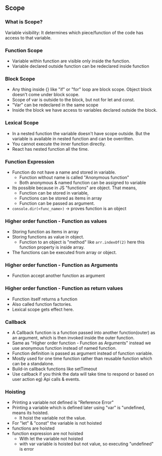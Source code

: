 ## Scope
### What is Scope?
Variable visibility: It determines which piece/function of the code has access to that variable.
### Function Scope
- Variable within function are visible only inside the function.
- Variable declared outside function can be redeclared inside function

### Block Scope
- Any thing inside {} like "if" or "for" loop are block scope. Object block doesn't come under block scope.
- Scope of var is outside to the block, but not for let and const. 
- "Var" can be redeclared in the same scope
- Inside the block we have access to variables declared outside the block.

### Lexical Scope
- In a nested function the variable doesn't have scope outside. But the variable is available in nested function and can be overritten.
- You cannot execute the inner function directly.
- React has nested function all the time.

### Function Expression
- Function do not have a name and stored in variable.
    - Function without name is called "Anonymous function"
    - Both anonymous & named function can be assigned to variable
- Its possible because in JS "functions" are object. That means,
    - Function can be stored in variable,
    - Functions can be stored as items in array
    - Function can be passed as argument.
- `console.dir(<func_name>)` -> proves function is an object

### Higher order function - Function as values
- Storing function as items in array
- Storing functions as value in object.
    - Function to an object is "method" like `arr.indexOf(2)` here this function property is inside array.
- The functions can be executed from array or object.

### Higher order function - Function as Arguments
- Function accept another function as argument

### Higher order function - Function as return values
- Function itself returns a function
- Also called function factories.
- Lexical scope gets effect here.

### Callback
- A Callback function is a function passed into another function(outer) as an argument, which is then invoked inside the outer function.
- Same as "Higher order function - Function as Arguments" instead we use anonymous function instead of named function.
- Function definition is passed as argument instead of function variable.
- Mostly used for one time function rather than reusable function which can be a standalone.
- Build-in callback functions like setTimeout
- Use callback if you think the data will take time to respond or based on user action eg) Api calls & events.

### Hoisting
- Printing a variable not defined is "Reference Error"
- Printing a variable which is defined later using "var" is "undefined, means its hoisted.
    - It hoist the variable not the value.
- For "let" & "const" the variable is not hoisted
- functions are hoisted
- function expression are not hoisted
    - With let the variable not hoisted
    - with var variable is hoisted but not value, so executing "undefined" is error